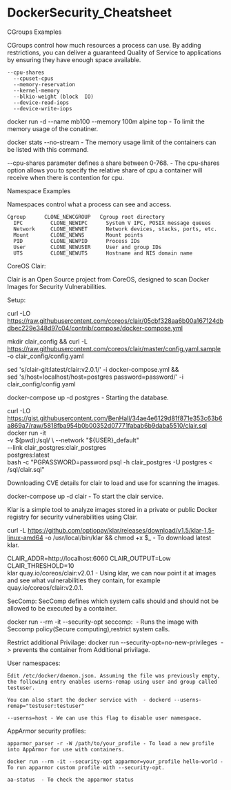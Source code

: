 # DockerSecurity_Cheatsheet

CGroups Examples

CGroups control how much resources a process can use. By adding restrictions, you can deliver a guaranteed Quality of Service to applications by ensuring they have enough space available.   
```
--cpu-shares
  --cpuset-cpus
  --memory-reservation
  --kernel-memory
  --blkio-weight (block  IO)
  --device-read-iops
  --device-write-iops
```  
docker run -d --name mb100 --memory 100m alpine top - To limit the memory usage of the conatiner.

docker stats --no-stream - The memory usage limit of the containers can be listed with this command.

--cpu-shares parameter defines a share between 0-768. - The cpu-shares option allows you to specify the relative share of cpu a container will receive when there is contention for cpu.
  
Namespace Examples

Namespaces control what a process can see and access.
```
Cgroup      CLONE_NEWCGROUP   Cgroup root directory
  IPC         CLONE_NEWIPC      System V IPC, POSIX message queues
  Network     CLONE_NEWNET      Network devices, stacks, ports, etc.
  Mount       CLONE_NEWNS       Mount points
  PID         CLONE_NEWPID      Process IDs
  User        CLONE_NEWUSER     User and group IDs
  UTS         CLONE_NEWUTS      Hostname and NIS domain name
 ``` 
CoreOS Clair:

Clair is an Open Source project from CoreOS, designed to scan Docker Images for Security Vulnerabilities.

Setup:

curl -LO https://raw.githubusercontent.com/coreos/clair/05cbf328aa6b00a167124dbdbec229e348d97c04/contrib/compose/docker-compose.yml

mkdir clair_config && curl -L https://raw.githubusercontent.com/coreos/clair/master/config.yaml.sample -o clair_config/config.yaml

sed 's/clair-git:latest/clair:v2.0.1/' -i docker-compose.yml && \
  sed 's/host=localhost/host=postgres password=password/' -i clair_config/config.yaml
  
docker-compose up -d postgres - Starting the database.

curl -LO https://gist.githubusercontent.com/BenHall/34ae4e6129d81f871e353c63b6a869a7/raw/5818fba954b0b00352d07771fabab6b9daba5510/clair.sql
docker run -it \
    -v $(pwd):/sql/ \
    --network "${USER}_default" \
    --link clair_postgres:clair_postgres \
    postgres:latest \
        bash -c "PGPASSWORD=password psql -h clair_postgres -U postgres < /sql/clair.sql"  
        
 Downloading CVE details for clair to load and use for scanning the images.
 
 docker-compose up -d clair - To start the clair service.
 
 Klar is a simple tool to analyze images stored in a private or public Docker registry for security vulnerabilities using Clair.
 
 curl -L https://github.com/optiopay/klar/releases/download/v1.5/klar-1.5-linux-amd64 -o /usr/local/bin/klar && chmod +x $_ - To download latest klar.
 
 CLAIR_ADDR=http://localhost:6060 CLAIR_OUTPUT=Low CLAIR_THRESHOLD=10 \
  klar quay.io/coreos/clair:v2.0.1   - Using klar, we can now point it at images and see what vulnerabilities they contain, for example quay.io/coreos/clair:v2.0.1.
  
SecComp:
SecComp defines which system calls should and should not be allowed to be executed by a container.

docker run --rm -it --security-opt seccomp:<policy file.json> <image> - Runs the image with Seccomp policy(Secure computing),restrict system calls.

Restrict additional Privilage:
docker run --security-opt=no-new-privileges <image>  -> prevents the container from Additional privilage.
  
User namespaces:
```
Edit /etc/docker/daemon.json. Assuming the file was previously empty, the following entry enables userns-remap using user and group called testuser. 

You can also start the docker service with  - dockerd --userns-remap="testuser:testuser"

--userns=host - We can use this flag to disable user namespace.
```

AppArmor security profiles:
```
apparmor_parser -r -W /path/to/your_profile - To load a new profile into AppArmor for use with containers.

docker run --rm -it --security-opt apparmor=your_profile hello-world - To run apparmor custom profile with --security-opt.

aa-status  - To check the apparmor status
```
